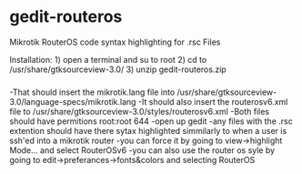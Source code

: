 # gedit-routeros
Mikrotik RouterOS code syntax highlighting for .rsc Files

Installation:
1)
open a terminal and su to root
2)
cd to 
/usr/share/gtksourceview-3.0/
3)
unzip gedit-routeros.zip


###
-That should insert the mikrotik.lang file into /usr/share/gtksourceview-3.0/language-specs/mikrotik.lang
-It should also insert the routerosv6.xml file to /usr/share/gtksourceview-3.0/styles/routerosv6.xml
-Both files should have permitions root:root 644
-open up gedit
-any files with the .rsc extention should have there sytax highlighted simmilarly to when a user is ssh'ed into a mikrotik router
-you can force it by going to view->highlight Mode... and select RouterOSv6
-you can also use the router os syle by going to edit->preferances->fonts&colors and selecting RouterOS
